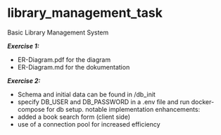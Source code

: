 # library_management_task
Basic Library Management System 

***Exercise 1:***
- ER-Diagram.pdf for the diagram
- ER-Diagram.md for the dokumentation

***Exercise 2:***
- Schema and initial data can be found in /db_init
- specify DB_USER and DB_PASSWORD in a .env file and run docker-compose for db setup.
notable implementation enhancements:
- added a book search form (client side)
- use of a connection pool for increased efficiency


